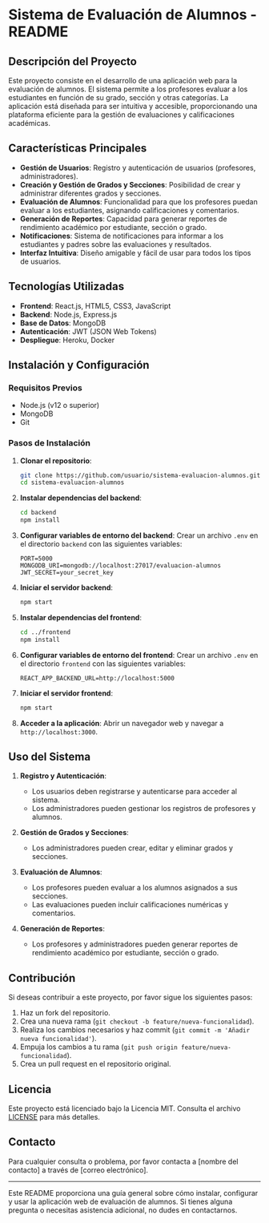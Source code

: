 # Sistema de Evaluación de Alumnos - README

## Descripción del Proyecto

Este proyecto consiste en el desarrollo de una aplicación web para la evaluación de alumnos. El sistema permite a los profesores evaluar a los estudiantes en función de su grado, sección y otras categorías. La aplicación está diseñada para ser intuitiva y accesible, proporcionando una plataforma eficiente para la gestión de evaluaciones y calificaciones académicas.

## Características Principales

- **Gestión de Usuarios**: Registro y autenticación de usuarios (profesores, administradores).
- **Creación y Gestión de Grados y Secciones**: Posibilidad de crear y administrar diferentes grados y secciones.
- **Evaluación de Alumnos**: Funcionalidad para que los profesores puedan evaluar a los estudiantes, asignando calificaciones y comentarios.
- **Generación de Reportes**: Capacidad para generar reportes de rendimiento académico por estudiante, sección o grado.
- **Notificaciones**: Sistema de notificaciones para informar a los estudiantes y padres sobre las evaluaciones y resultados.
- **Interfaz Intuitiva**: Diseño amigable y fácil de usar para todos los tipos de usuarios.

## Tecnologías Utilizadas

- **Frontend**: React.js, HTML5, CSS3, JavaScript
- **Backend**: Node.js, Express.js
- **Base de Datos**: MongoDB
- **Autenticación**: JWT (JSON Web Tokens)
- **Despliegue**: Heroku, Docker

## Instalación y Configuración

### Requisitos Previos

- Node.js (v12 o superior)
- MongoDB
- Git

### Pasos de Instalación

1. **Clonar el repositorio**:
    ```bash
    git clone https://github.com/usuario/sistema-evaluacion-alumnos.git
    cd sistema-evaluacion-alumnos
    ```

2. **Instalar dependencias del backend**:
    ```bash
    cd backend
    npm install
    ```

3. **Configurar variables de entorno del backend**:
    Crear un archivo `.env` en el directorio `backend` con las siguientes variables:
    ```plaintext
    PORT=5000
    MONGODB_URI=mongodb://localhost:27017/evaluacion-alumnos
    JWT_SECRET=your_secret_key
    ```

4. **Iniciar el servidor backend**:
    ```bash
    npm start
    ```

5. **Instalar dependencias del frontend**:
    ```bash
    cd ../frontend
    npm install
    ```

6. **Configurar variables de entorno del frontend**:
    Crear un archivo `.env` en el directorio `frontend` con las siguientes variables:
    ```plaintext
    REACT_APP_BACKEND_URL=http://localhost:5000
    ```

7. **Iniciar el servidor frontend**:
    ```bash
    npm start
    ```

8. **Acceder a la aplicación**:
    Abrir un navegador web y navegar a `http://localhost:3000`.

## Uso del Sistema

1. **Registro y Autenticación**:
    - Los usuarios deben registrarse y autenticarse para acceder al sistema.
    - Los administradores pueden gestionar los registros de profesores y alumnos.

2. **Gestión de Grados y Secciones**:
    - Los administradores pueden crear, editar y eliminar grados y secciones.

3. **Evaluación de Alumnos**:
    - Los profesores pueden evaluar a los alumnos asignados a sus secciones.
    - Las evaluaciones pueden incluir calificaciones numéricas y comentarios.

4. **Generación de Reportes**:
    - Los profesores y administradores pueden generar reportes de rendimiento académico por estudiante, sección o grado.

## Contribución

Si deseas contribuir a este proyecto, por favor sigue los siguientes pasos:

1. Haz un fork del repositorio.
2. Crea una nueva rama (`git checkout -b feature/nueva-funcionalidad`).
3. Realiza los cambios necesarios y haz commit (`git commit -m 'Añadir nueva funcionalidad'`).
4. Empuja los cambios a tu rama (`git push origin feature/nueva-funcionalidad`).
5. Crea un pull request en el repositorio original.

## Licencia

Este proyecto está licenciado bajo la Licencia MIT. Consulta el archivo [LICENSE](LICENSE) para más detalles.

## Contacto

Para cualquier consulta o problema, por favor contacta a [nombre del contacto] a través de [correo electrónico].

---

Este README proporciona una guía general sobre cómo instalar, configurar y usar la aplicación web de evaluación de alumnos. Si tienes alguna pregunta o necesitas asistencia adicional, no dudes en contactarnos.
